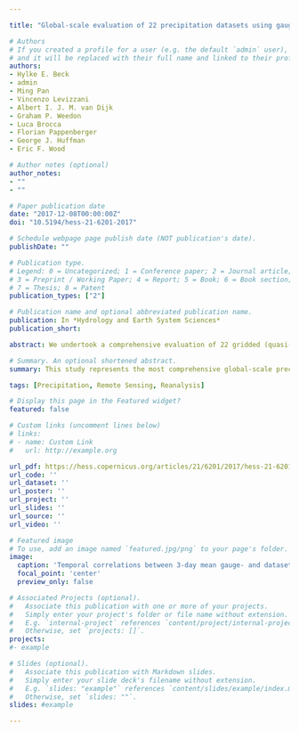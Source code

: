 ```yaml
---

title: "Global-scale evaluation of 22 precipitation datasets using gauge observations and hydrological modeling"

# Authors
# If you created a profile for a user (e.g. the default `admin` user), write the username (folder name) here 
# and it will be replaced with their full name and linked to their profile.
authors:
- Hylke E. Beck
- admin
- Ming Pan
- Vincenzo Levizzani
- Albert I. J. M. van Dijk
- Graham P. Weedon
- Luca Brocca
- Florian Pappenberger
- George J. Huffman
- Eric F. Wood

# Author notes (optional)
author_notes:
- ""
- ""

# Paper publication date
date: "2017-12-08T00:00:00Z"
doi: "10.5194/hess-21-6201-2017"

# Schedule webpage page publish date (NOT publication's date).
publishDate: ""

# Publication type.
# Legend: 0 = Uncategorized; 1 = Conference paper; 2 = Journal article;
# 3 = Preprint / Working Paper; 4 = Report; 5 = Book; 6 = Book section;
# 7 = Thesis; 8 = Patent
publication_types: ["2"]

# Publication name and optional abbreviated publication name.
publication: In *Hydrology and Earth System Sciences*
publication_short:  

abstract: We undertook a comprehensive evaluation of 22 gridded (quasi-)global (sub-)daily precipitation (P) datasets for the period 2000–2016. Thirteen non-gauge-corrected P datasets were evaluated using daily P gauge observations from 76 086 gauges worldwide. Another nine gauge-corrected datasets were evaluated using hydrological modeling, by calibrating the HBV conceptual model against streamflow records for each of 9053 small to medium-sized ( <  50 000 km2) catchments worldwide, and comparing the resulting performance. Marked differences in spatio-temporal patterns and accuracy were found among the datasets. Among the uncorrected P datasets, the satellite- and reanalysis-based MSWEP-ng V1.2 and V2.0 datasets generally showed the best temporal correlations with the gauge observations, followed by the reanalyses (ERA-Interim, JRA-55, and NCEP-CFSR) and the satellite- and reanalysis-based CHIRP V2.0 dataset, the estimates based primarily on passive microwave remote sensing of rainfall (CMORPH V1.0, GSMaP V5/6, and TMPA 3B42RT V7) or near-surface soil moisture (SM2RAIN-ASCAT), and finally, estimates based primarily on thermal infrared imagery (GridSat V1.0, PERSIANN, and PERSIANN-CCS). Two of the three reanalyses (ERA-Interim and JRA-55) unexpectedly obtained lower trend errors than the satellite datasets. Among the corrected P datasets, the ones directly incorporating daily gauge data (CPC Unified, and MSWEP V1.2 and V2.0) generally provided the best calibration scores, although the good performance of the fully gauge-based CPC Unified is unlikely to translate to sparsely or ungauged regions. Next best results were obtained with P estimates directly incorporating temporally coarser gauge data (CHIRPS V2.0, GPCP-1DD V1.2, TMPA 3B42 V7, and WFDEI-CRU), which in turn outperformed the one indirectly incorporating gauge data through another multi-source dataset (PERSIANN-CDR V1R1). Our results highlight large differences in estimation accuracy, and hence the importance of P dataset selection in both research and operational applications. The good performance of MSWEP emphasizes that careful data merging can exploit the complementary strengths of gauge-, satellite-, and reanalysis-based P estimates.

# Summary. An optional shortened abstract.
summary: This study represents the most comprehensive global-scale precipitation dataset evaluation to date. We evaluated 13 uncorrected precipitation datasets using precipitation observations from 76 086 gauges, and 9 gauge-corrected ones using hydrological modeling for 9053 catchments. Our results highlight large differences in estimation accuracy, and hence, the importance of precipitation dataset selection in both research and operational applications.

tags: [Precipitation, Remote Sensing, Reanalysis]

# Display this page in the Featured widget?
featured: false

# Custom links (uncomment lines below)
# links:
# - name: Custom Link
#   url: http://example.org

url_pdf: https://hess.copernicus.org/articles/21/6201/2017/hess-21-6201-2017.pdf
url_code: ''
url_dataset: ''
url_poster: ''
url_project: ''
url_slides: ''
url_source: ''
url_video: ''

# Featured image
# To use, add an image named `featured.jpg/png` to your page's folder. 
image:
  caption: 'Temporal correlations between 3-day mean gauge- and dataset-based P time series'
  focal_point: 'center'
  preview_only: false

# Associated Projects (optional).
#   Associate this publication with one or more of your projects.
#   Simply enter your project's folder or file name without extension.
#   E.g. `internal-project` references `content/project/internal-project/index.md`.
#   Otherwise, set `projects: []`.
projects: 
#- example

# Slides (optional).
#   Associate this publication with Markdown slides.
#   Simply enter your slide deck's filename without extension.
#   E.g. `slides: "example"` references `content/slides/example/index.md`.
#   Otherwise, set `slides: ""`.
slides: #example

---
```


